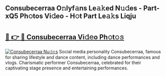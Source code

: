 ## Consubecerraa O𝚗lyf𝚊ns Le𝚊𝚔ed N𝚞𝚍es - Part-xQ5 Ph𝚘tos Vi𝚍eo - H𝚘t Part Le𝚊𝚔s Liqju

# <h2><a href="http://hf71fr5.feru.top/?c=Consubecerraa">🔗 👉 🔴 Consubecerraa Vi𝚍𝚎o Ph𝚘t𝚘𝚜</a></h2>

[![Consubecerraa Nu𝚍𝚎s](https://i.imgur.com/0TWrTi3.gif)](http://hf71fr5.feru.top/?c=Consubecerraa)
Social media personality Consubecerraa, famous for sharing lifestyle and dance content, including dance performances and vlogs. Charismatic performer Consubecerraa, celebrated for their captivating stage presence and entertaining performances. 
